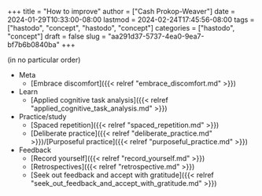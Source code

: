 +++
title = "How to improve"
author = ["Cash Prokop-Weaver"]
date = 2024-01-29T10:33:00-08:00
lastmod = 2024-02-24T17:45:56-08:00
tags = ["hastodo", "concept", "hastodo", "concept"]
categories = ["hastodo", "concept"]
draft = false
slug = "aa291d37-5737-4ea0-9ea7-bf7b6b0840ba"
+++

(in no particular order)

-   Meta
    -   [Embrace discomfort]({{< relref "embrace_discomfort.md" >}})
-   Learn
    -   [Applied cognitive task analysis]({{< relref "applied_cognitive_task_analysis.md" >}})
-   Practice/study
    -   [Spaced repetition]({{< relref "spaced_repetition.md" >}})
    -   [Deliberate practice]({{< relref "deliberate_practice.md" >}})/[Purposeful practice]({{< relref "purposeful_practice.md" >}})
-   Feedback
    -   [Record yourself]({{< relref "record_yourself.md" >}})
    -   [Retrospectives]({{< relref "retrospective.md" >}})
    -   [Seek out feedback and accept with gratitude]({{< relref "seek_out_feedback_and_accept_with_gratitude.md" >}})
